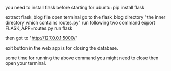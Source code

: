 you need to install flask before starting 
for ubuntu: pip install flask


extract flask_blog file
open terminal go to the flask_blog directory "the inner directory which contains routes.py"
run following two command
export FLASK_APP=routes.py
run flask

then got to "http://127.0.0.1:5000/"

exit button in the web app is for closing the database.

some time for running the above command you might need to close then open your terminal. 

